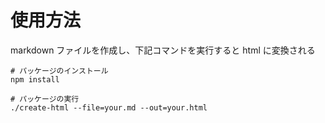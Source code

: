 # 使用方法

markdown ファイルを作成し、下記コマンドを実行すると html に変換される

```
# パッケージのインストール
npm install
```

```
# パッケージの実行
./create-html --file=your.md --out=your.html
```

